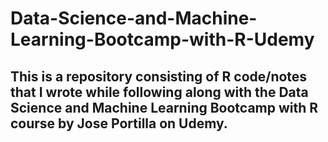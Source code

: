 # Data-Science-and-Machine-Learning-Bootcamp-with-R-Udemy
## This is a repository consisting of R code/notes that I wrote while following along with the Data Science and Machine Learning Bootcamp with R course by Jose Portilla on Udemy.
